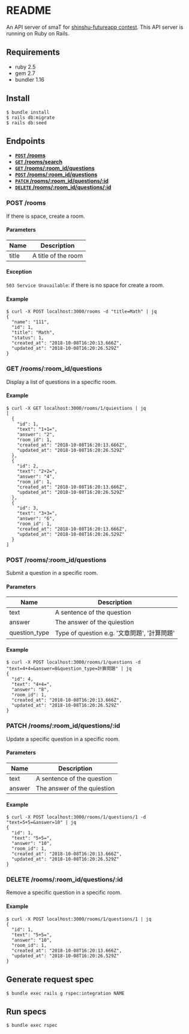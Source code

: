 # README

An API server of smaT for [shinshu-futureapp contest](https://shinshu-futureapp.net/). This API server is running on Ruby on Rails.

## Requirements
- ruby 2.5
- gem 2.7
- bundler 1.16


## Install
```
$ bundle install
$ rails db:migrate
$ rails db:seed
```


## Endpoints

- **[<code>POST</code> /rooms](#post-rooms)**
- **[<code>GET</code> /rooms/search](#get-roomssearch)**
- **[<code>GET</code> /rooms/:room_id/questions](#get-roomsroom_idquestions)**
- **[<code>POST</code> /rooms/:room_id/questions](#post-roomsroom_idquestions)**
- **[<code>PATCH</code> /rooms/:room_id/questions/:id](#patch-roomsroom_idquestionsid)**
- **[<code>DELETE</code> /rooms/:room_id/questions/:id](#delete-roomsroom_idquestionsid)**

### POST /rooms

If there is space, create a room.

#### Parameters

| Name          | Description             |
| ------------- | ----------------------- |
| title         | A title of the room     |

#### Exception

`503 Service Unavailable`: if there is no space for create a room.

#### Example

```
$ curl -X POST localhost:3000/rooms -d "title=Math" | jq
{
  "name": "111",
  "id": 1,
  "title": "Math",
  "status": 1,
  "created_at": "2018-10-08T16:20:13.666Z",
  "updated_at": "2018-10-08T16:20:26.529Z"
}
```

### GET /rooms/:room_id/questions

Display a list of questions in a specific room.

#### Example

```
$ curl -X GET localhost:3000/rooms/1/quiestions | jq
[
  {
    "id": 1,
    "text": "1+1=",
    "answer": "2",
    "room_id": 1,
    "created_at": "2018-10-08T16:20:13.666Z",
    "updated_at": "2018-10-08T16:20:26.529Z"
  },
  {
    "id": 2,
    "text": "2+2=",
    "answer": "4",
    "room_id": 1,
    "created_at": "2018-10-08T16:20:13.666Z",
    "updated_at": "2018-10-08T16:20:26.529Z"
  },
  {
    "id": 3,
    "text": "3+3=",
    "answer": "6",
    "room_id": 1,
    "created_at": "2018-10-08T16:20:13.666Z",
    "updated_at": "2018-10-08T16:20:26.529Z"
  }
]
```


### POST /rooms/:room_id/questions

Submit a question in a specific room.

#### Parameters

| Name          | Description                       |
| ------------- | --------------------------------- |
| text          | A sentence of the question        |
| answer        | The answer of the quiestion       |
| question_type | Type of question e.g. '文章問題', '計算問題' |

#### Example

```
$ curl -X POST localhost:3000/rooms/1/questions -d "text=4+4=&answer=8&question_type=計算問題" | jq
{
  "id": 4,
  "text": "4+4=",
  "answer": "8",
  "room_id": 1,
  "created_at": "2018-10-08T16:20:13.666Z",
  "updated_at": "2018-10-08T16:20:26.529Z"
}
```


### PATCH /rooms/:room_id/questions/:id

Update a specific question in a specific room.

#### Parameters

| Name          | Description                       |
| ------------- | --------------------------------- |
| text          | A sentence of the question        |
| answer        | The answer of the quiestion       |

#### Example

```
$ curl -X POST localhost:3000/rooms/1/questions/1 -d "text=5+5=&answer=10" | jq
{
  "id": 1,
  "text": "5+5=",
  "answer": "10",
  "room_id": 1,
  "created_at": "2018-10-08T16:20:13.666Z",
  "updated_at": "2018-10-08T16:20:26.529Z"
}
```


### DELETE /rooms/:room_id/questions/:id

Remove a specific question in a specific room.

#### Example

```
$ curl -X POST localhost:3000/rooms/1/questions/1 | jq
{
  "id": 1,
  "text": "5+5=",
  "answer": "10",
  "room_id": 1,
  "created_at": "2018-10-08T16:20:13.666Z",
  "updated_at": "2018-10-08T16:20:26.529Z"
}
```

## Generate request spec

```
$ bundle exec rails g rspec:integration NAME
```

## Run specs

```
$ bundle exec rspec
```
